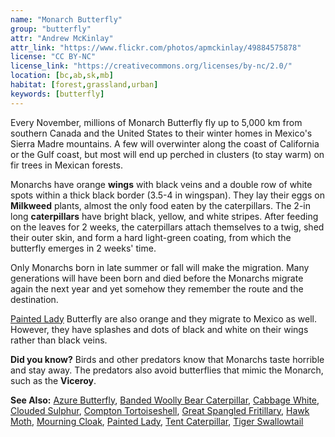 ```yaml
---
name: "Monarch Butterfly"
group: "butterfly"
attr: "Andrew McKinlay"
attr_link: "https://www.flickr.com/photos/apmckinlay/49884575878"
license: "CC BY-NC"
license_link: "https://creativecommons.org/licenses/by-nc/2.0/"
location: [bc,ab,sk,mb]
habitat: [forest,grassland,urban]
keywords: [butterfly]
---
```

Every November, millions of Monarch Butterfly fly up to 5,000 km from southern Canada and the United States to their winter homes in Mexico's Sierra Madre mountains. A few will overwinter along the coast of California or the Gulf coast, but most will end up perched in clusters (to stay warm) on fir trees in Mexican forests.

Monarchs have orange **wings** with black veins and a double row of white spots within a thick black border (3.5-4 in wingspan). They lay their eggs on **Milkweed** plants, almost the only food eaten by the caterpillars. The 2-in long **caterpillars** have bright black, yellow, and white stripes. After feeding on the leaves for 2 weeks, the caterpillars attach themselves to a twig, shed their outer skin, and form a hard light-green coating, from which the butterfly emerges in 2 weeks' time.

Only Monarchs born in late summer or fall will make the migration. Many generations will have been born and died before the Monarchs migrate again the next year and yet somehow they remember the route and the destination.

[Painted Lady](/insects/paintbut/) Butterfly are also orange and they migrate to Mexico as well. However, they have splashes and dots of black and white on their wings rather than black veins.

**Did you know?** Birds and other predators know that Monarchs taste horrible and stay away. The predators also avoid butterflies that mimic the Monarch, such as the **Viceroy**.

<!-- generated, do not edit -->
**See Also:**
[Azure Butterfly](/insects/azurebut/),
[Banded Woolly Bear Caterpillar](/insects/bandwb/),
[Cabbage White](/insects/cabbgwht/),
[Clouded Sulphur](/insects/cloudsulf/),
[Compton Tortoiseshell](/insects/comptort/),
[Great Spangled Fritillary](/insects/greatfrit/),
[Hawk Moth](/insects/hawkmoth/),
[Mourning Cloak](/insects/mournbut/),
[Painted Lady](/insects/paintbut/),
[Tent Caterpillar](/insects/tentcat/),
[Tiger Swallowtail](/insects/tigerbut/)
